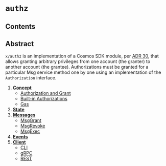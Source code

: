 <!--
order: 0
title: Authz Overview
parent:
  title: "authz"
-->

# `authz`

## Contents

## Abstract

`x/authz` is an implementation of a Cosmos SDK module, per [ADR 30](../../../docs/architecture/adr-030-authz-module.md), that allows
granting arbitrary privileges from one account (the granter) to another account (the grantee). Authorizations must be granted for a particular Msg service method one by one using an implementation of the `Authorization` interface.

1. **[Concept](01_concepts.md)**
    * [Authorization and Grant](01_concepts.md#Authorization-and-Grant)
    * [Built-in Authorizations](01_concepts.md#Built-in-Authorizations)
    * [Gas](01_concepts.md#gas)
2. **[State](02_state.md)**
3. **[Messages](03_messages.md)**
    * [MsgGrant](03_messages.md#MsgGrant)
    * [MsgRevoke](03_messages.md#MsgRevoke)
    * [MsgExec](03_messages.md#MsgExec)
4. **[Events](04_events.md)**
5. **[Client](05_client.md)**
    * [CLI](05_client.md#cli)
    * [gRPC](05_client.md#grpc)
    * [REST](05_client.md#rest)
